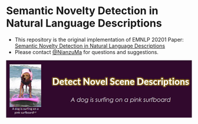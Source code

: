 # Semantic Novelty Detection in Natural Language Descriptions

* This repository is the original implementation of EMNLP 20201 Paper: [Semantic Novelty Detection in Natural Language Descriptions](https://aclanthology.org/2021.emnlp-main.66/)
* Please contact [@NianzuMa](https://github.com/NianzuMa) for questions and suggestions.

![](./res/emnlp_2021.png)

